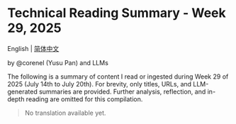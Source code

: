 # Technical Reading Summary - Week 29, 2025

English | [简体中文](README.zh-CN.md)

by @corenel (Yusu Pan) and LLMs

The following is a summary of content I read or ingested during Week 29 of 2025 (July 14th to July 20th). For brevity, only titles, URLs, and LLM-generated summaries are provided. Further analysis, reflection, and in-depth reading are omitted for this compilation.

> No translation available yet.
